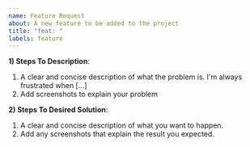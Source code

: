 ```yaml
---
name: Feature Request
about: A new feature to be added to the project
title: "feat: "
labels: feature
---
```


**1) Steps To Description**:
1. A clear and concise description of what the problem is. I'm always frustrated when [...]
2. Add screenshots to explain your problem

**2) Steps To Desired Solution**:
1. A clear and concise description of what you want to happen.
2. Add any screenshots that explain the result you expected.
